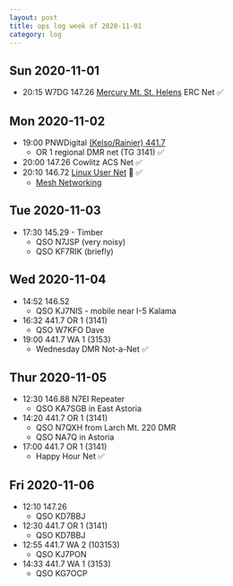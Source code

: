 ```yaml
---
layout: post
title: ops log week of 2020-11-01
category: log
---
```


## Sun 2020-11-01

* 20:15 W7DG 147.26 [Mercury Mt. St. Helens](http://www.w7msh.org/about-mmsherc-net) ERC Net ✅

## Mon 2020-11-02

* 19:00 PNWDigital [(Kelso/Rainier) 441.7](https://www.repeaterbook.com/repeaters/details.php?ID=505&state_id=41)
  * OR 1 regional DMR net (TG 3141) ✅
* 20:00 147.26 Cowlitz ACS Net ✅
* 20:10 146.72 [Linux User Net](https://kc7nyr.com/linux/) 🐧 ✅
  * [Mesh Networking](https://willamettevalleymesh.net/meshmap/)

## Tue 2020-11-03

* 17:30 145.29 - Timber
  * QSO N7JSP (very noisy)
  * QSO KF7RIK (briefly)

## Wed 2020-11-04

* 14:52 146.52
  * QSO KJ7NIS - mobile near I-5 Kalama
* 16:32 441.7 OR 1 (3141)
  * QSO W7KFO Dave
* 19:00 441.7 WA 1 (3153)
  * Wednesday DMR Not-a-Net ✅

## Thur 2020-11-05

* 12:30 146.88 N7EI Repeater
  * QSO KA7SGB in East Astoria
* 14:20 441.7 OR 1 (3141)
  * QSO N7QXH from Larch Mt. 220 DMR
  * QSO NA7Q in Astoria
* 17:00 441.7 OR 1 (3141)
  * Happy Hour Net ✅

## Fri 2020-11-06

* 12:10 147.26
  * QSO KD7BBJ
* 12:30 441.7 OR 1 (3141)
  * QSO KD7BBJ
* 12:55 441.7 WA 2 (103153)
  * QSO KJ7PON
* 14:33 441.7 WA 1 (3153)
  * QSO KG7OCP
